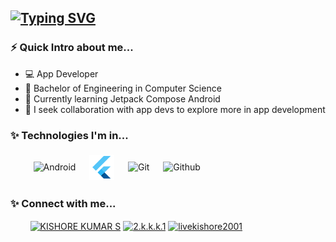 [![Typing SVG](https://readme-typing-svg.demolab.com?font=Fira+Code&pause=1000&color=FFFFFF&random=false&width=500&lines=Hi+there+%F0%9F%91%8B%2C+I'm+Kishore+Kumar+Sivakumar)](https://git.io/typing-svg)
---
### ⚡ Quick Intro about me...
- 💻 App Developer
- 🏫 Bachelor of Engineering in Computer Science
- 🌱 Currently learning Jetpack Compose Android
- 👯 I seek collaboration with app devs to explore more in app development
<!--- 🧑‍💻 Explore my Leetcode Profile: 
&nbsp;
[![LeetCode](https://img.shields.io/badge/LeetCode-000000?style=flat-square&logo=LeetCode&logoColor=#d16c06)](https://leetcode.com/livekishore2001/)-->
### ✨ Technologies I'm in...
<p float="left"> &nbsp; &nbsp; &nbsp; &nbsp;
<img style="padding:5px;" align="center" alt="Android" width="40px"  src="https://github.com/KISHORE-KUMAR-S/KISHORE-KUMAR-S/assets/77736919/92328793-4077-4434-836a-262d8ff3d57b" /> &nbsp;
<img style="padding:5px;" align="center" alt="Flutter" width="40px"  src="https://raw.githubusercontent.com/github/explore/80688e429a7d4ef2fca1e82350fe8e3517d3494d/topics/flutter/flutter.png" /> &nbsp;
<img style="padding:5px;" align="center" alt="Git" width="40px"  src="https://github.com/KISHORE-KUMAR-S/KISHORE-KUMAR-S/assets/77736919/c8768031-fdff-4089-80ad-4659d2cbad09" /> &nbsp;
<img style="padding:5px;" align="center" alt="Github" width="40px"  src="https://github.com/KISHORE-KUMAR-S/KISHORE-KUMAR-S/assets/77736919/79cc25fe-c2b6-455c-8c24-7b78a40a66d7" /> &nbsp;
</p>

### ✨ Connect with me...
<p float="left"> &nbsp; &nbsp; &nbsp; &nbsp;
<a href="https://www.linkedin.com/in/kishore-kumar-s-8b0683201/" target="blank"><img align="center" src="https://raw.githubusercontent.com/rahuldkjain/github-profile-readme-generator/master/src/images/icons/Social/linked-in-alt.svg" alt="KISHORE KUMAR S" height="30" width="40" /></a>
<a href="https://www.instagram.com/2.k.k.k.1/" target="blank"><img align="center" src="https://raw.githubusercontent.com/rahuldkjain/github-profile-readme-generator/master/src/images/icons/Social/instagram.svg" alt="2.k.k.k.1" height="30" width="40" /></a>
<a href="https://leetcode.com/livekishore2001/" target="blank"><img align="center" src="https://raw.githubusercontent.com/rahuldkjain/github-profile-readme-generator/master/src/images/icons/Social/leet-code.svg" alt="livekishore2001" height="30" width="40" /></a>
</p>
<!--
**KISHORE-KUMAR-S/KISHORE-KUMAR-S** is a ✨ _special_ ✨ repository because its `README.md` (this file) appears on your GitHub profile.

Here are some ideas to get you started:

- 🔭 I’m currently working on ...
- 🌱 I’m currently learning ...
- 👯 I’m looking to collaborate on ...
- 🤔 I’m looking for help with ...
- 💬 Ask me about ...
- 📫 How to reach me: ...
- 😄 Pronouns: ...
- ⚡ Fun fact: ...
-->
